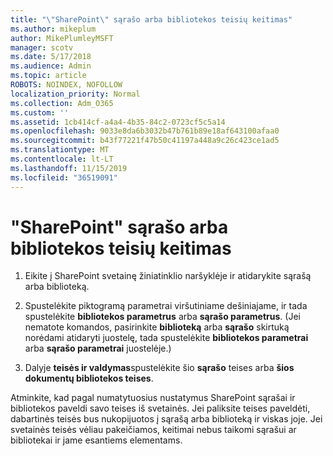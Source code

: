 ```yaml
---
title: "\"SharePoint\" sąrašo arba bibliotekos teisių keitimas"
ms.author: mikeplum
author: MikePlumleyMSFT
manager: scotv
ms.date: 5/17/2018
ms.audience: Admin
ms.topic: article
ROBOTS: NOINDEX, NOFOLLOW
localization_priority: Normal
ms.collection: Adm_O365
ms.custom: ''
ms.assetid: 1cb414cf-a4a4-4b35-84c2-0723cf5c5a14
ms.openlocfilehash: 9033e8da6b3032b47b761b89e18af643100afaa0
ms.sourcegitcommit: b43f77221f47b50c41197a448a9c26c423ce1ad5
ms.translationtype: MT
ms.contentlocale: lt-LT
ms.lasthandoff: 11/15/2019
ms.locfileid: "36519091"
---
```

# <a name="change-permissions-for-a-sharepoint-list-or-library"></a>"SharePoint" sąrašo arba bibliotekos teisių keitimas

1. Eikite į SharePoint svetainę žiniatinklio naršyklėje ir atidarykite sąrašą arba biblioteką.
    
2. Spustelėkite piktogramą parametrai viršutiniame dešiniajame, ir tada spustelėkite **bibliotekos parametrus** arba **sąrašo parametrus**. (Jei nematote komandos, pasirinkite **biblioteką** arba **sąrašo** skirtuką norėdami atidaryti juostelę, tada spustelėkite **bibliotekos parametrai** arba **sąrašo parametrai** juostelėje.) 
    
3. Dalyje **teisės ir valdymas**spustelėkite šio **sąrašo** teises arba **šios dokumentų bibliotekos teises**.
    
Atminkite, kad pagal numatytuosius nustatymus SharePoint sąrašai ir bibliotekos paveldi savo teises iš svetainės. Jei paliksite teises paveldėti, dabartinės teisės bus nukopijuotos į sąrašą arba biblioteką ir viskas joje. Jei svetainės teisės vėliau pakeičiamos, keitimai nebus taikomi sąrašui ar bibliotekai ir jame esantiems elementams.
  

